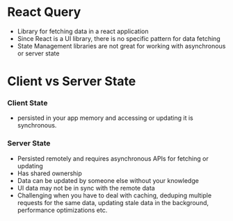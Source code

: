 # React Query

- Library for fetching data in a react application
- Since React is a UI library, there is no specific pattern for data fetching
- State Management libraries are not great for working with asynchronous or server state

# Client vs Server State

### Client State
- persisted in your app memory and accessing or updating it is synchronous.

### Server State
- Persisted remotely and requires asynchronous APIs for fetching or updating
- Has shared ownership
- Data can be updated by someone else without your knowledge
- UI data may not be in sync with the remote data
- Challenging when you have to deal with caching, deduping multiple requests for the same data, updating stale data in the background, performance optimizations etc.